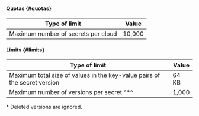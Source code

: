 #### Quotas {#quotas}

| Type of limit | Value |
----- | -----
| Maximum number of secrets per cloud | 10,000 |

#### Limits {#limits}

| Type of limit | Value |
----- | -----
| Maximum total size of values in the key-value pairs of the secret version | 64 KB |
| Maximum number of versions per secret ^*^ | 1,000 |

\* Deleted versions are ignored.